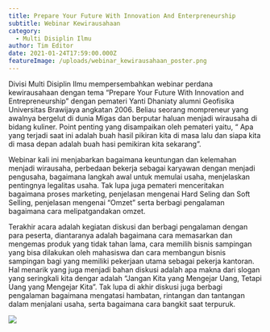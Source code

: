 ```yaml
---
title: Prepare Your Future With Innovation And Enterpreneurship
subtitle: Webinar Kewirausahaan
category:
  - Multi Disiplin Ilmu
author: Tim Editor
date: 2021-01-24T17:59:00.000Z
featureImage: /uploads/webinar_kewirausahaan_poster.png
---
```

Divisi Multi Disiplin Ilmu mempersembahkan webinar perdana kewirausahaan dengan tema “Prepare Your Future With Innovation and Entrepreneurship” dengan pemateri Yanti Dhaniaty alumni Geofisika Universitas Brawijaya angkatan 2006. Beliau seorang mompreneur yang awalnya bergelut di dunia Migas dan berputar haluan menjadi wirausaha di bidang kuliner. Point penting yang disampaikan oleh pemateri yaitu, “ Apa yang terjadi saat ini adalah buah hasil pikiran kita di masa lalu dan siapa kita di masa depan adalah buah hasi pemikiran kita sekarang”.

Webinar kali ini menjabarkan bagaimana keuntungan dan kelemahan menjadi wirausaha, perbedaan bekerja sebagai karyawan dengan menjadi pengusaha, bagaimana langkah awal untuk memulai usaha, menjelaskan pentingnya legalitas usaha. Tak lupa juga pemateri menceritakan bagaimana proses marketing, penjelasan mengenai Hard Seling dan Soft Selling, penjelasan mengenai “Omzet” serta berbagi pengalaman bagaimana cara melipatgandakan omzet.

Terakhir acara adalah kegiatan diskusi dan berbagi pengalaman dengan para peserta, diantaranya adalah bagaimana cara memasarkan dan  mengemas produk yang tidak tahan lama, cara memilih bisnis sampingan yang bisa dilakukan oleh mahasiswa dan cara membangun bisnis sampingan bagi yang memiliki pekerjaan utama sebagai pekerja kantoran.  Hal menarik yang juga menjadi bahan diskusi adalah apa makna dari slogan yang seringkali kita dengar adalah “Jangan Kita yang Mengejar Uang, Tetapi Uang yang Mengejar Kita”. Tak lupa di akhir diskusi juga berbagi pengalaman bagaimana mengatasi hambatan, rintangan dan tantangan dalam menjalani usaha, serta bagaimana cara bangkit saat terpuruk.

![](/uploads/webinar_kewirausahaan_01.png)